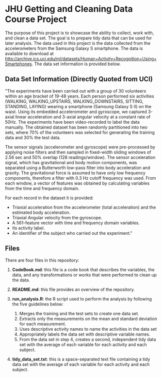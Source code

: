 # JHU Getting and Cleaning Data Course Project
The purpose of this project is to showcase the ability to collect, work with, and clean a data set. The goal is to prepare tidy data that can be used for later analysis. The data used in this project is the data collected from the accelerometers from the Samsung Galaxy S smartphone. The data is available to download at http://archive.ics.uci.edu/ml/datasets/Human+Activity+Recognition+Using+Smartphones. The data set information is provided below. 

## Data Set Information (Directly Quoted from UCI)
"The experiments have been carried out with a group of 30 volunteers within an age bracket of 19-48 years. Each person performed six activities (WALKING, WALKING_UPSTAIRS, WALKING_DOWNSTAIRS, SITTING, STANDING, LAYING) wearing a smartphone (Samsung Galaxy S II) on the waist. Using its embedded accelerometer and gyroscope, we captured 3-axial linear acceleration and 3-axial angular velocity at a constant rate of 50Hz. The experiments have been video-recorded to label the data manually. The obtained dataset has been randomly partitioned into two sets, where 70% of the volunteers was selected for generating the training data and 30% the test data.

The sensor signals (accelerometer and gyroscope) were pre-processed by applying noise filters and then sampled in fixed-width sliding windows of 2.56 sec and 50% overlap (128 readings/window). The sensor acceleration signal, which has gravitational and body motion components, was separated using a Butterworth low-pass filter into body acceleration and gravity. The gravitational force is assumed to have only low frequency components, therefore a filter with 0.3 Hz cutoff frequency was used. From each window, a vector of features was obtained by calculating variables from the time and frequency domain.

For each record in the dataset it is provided:
- Triaxial acceleration from the accelerometer (total acceleration) and the estimated body acceleration.
- Triaxial Angular velocity from the gyroscope.
- A 561-feature vector with time and frequency domain variables.
- Its activity label.
- An identifier of the subject who carried out the experiment."

## Files
There are four files in this repository:
1. **CodeBook.md**: this file is a code book that describes the variables, the data, and any transformations or works that were performed to clean up the data.

2. **README.md**: this file provides an overview of the repository.

3. **run_analysis.R**: the R script used to perform the analysis by following the five guidelines below:
    1. Merges the training and the test sets to create one data set.
    2. Extracts only the measurements on the mean and standard deviation for each measurement. 
    3. Uses descriptive activity names to name the activities in the data set
    4. Appropriately labels the data set with descriptive variable names. 
    5. From the data set in step 4, creates a second, independent tidy data set with the average of each variable for each activity and each subject.
    
4. **tidy_data_set.txt**: this is a space-separated text file containing a tidy data set with the average of each variable for each activity and each subject. 
